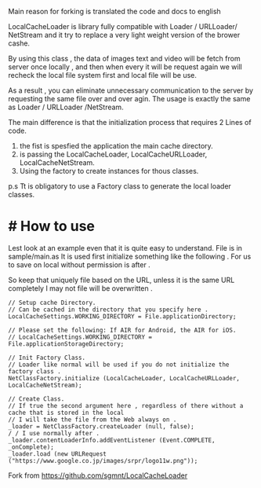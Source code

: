 
Main reason for forking is translated the code and docs to english 

LocalCacheLoader is library fully compatible with Loader / URLLoader/ NetStream and it try to replace a very light weight version of the brower cashe.


By using this class , the data of images text  and video will be fetch from server once
locally , and then when every it will be request again we will recheck the local file system first and local file will be use. 


As a result , you can eliminate unnecessary communication to the server by requesting the same file over and over agin.
The usage is exactly the same as Loader / URLLoader /NetStream.

The main difference is that the initialization process that requires 2 Lines of code.
1. the fist is spesfied the application the main cache directory.
2. is passing the  LocalCacheLoader, LocalCacheURLLoader, LocalCacheNetStream.
3. Using the factory to create instances for thous classes. 

p.s 
Tt is obligatory to use a Factory class to generate the local loader classes.

# # How to use

Lest look at an example even that it is quite easy to understand. File is in  sample/main.as
It is used first initialize something like the following .
For us to save on local without permission is after .

So keep that uniquely file based on the URL, unless it is the same URL completely
I may not file will be overwritten .

    // Setup cache Directory.
    // Can be cached in the directory that you specify here .
    LocalCacheSettings.WORKING_DIRECTORY = File.applicationDirectory;
    
    // Please set the following: If AIR for Android, the AIR for iOS.
    // LocalCacheSettings.WORKING_DIRECTORY = File.applicationStorageDirectory;

    // Init Factory Class.
    // Loader like normal will be used if you do not initialize the factory class .
    NetClassFactory.initialize (LocalCacheLoader, LocalCacheURLLoader, LocalCacheNetStream);

    // Create Class.
    // If true the second argument here , regardless of there without a cache that is stored in the local
    // I will take the file from the Web always on .
    _loader = NetClassFactory.createLoader (null, false);
    / / I use normally after .
    _loader.contentLoaderInfo.addEventListener (Event.COMPLETE, _onComplete);
    _loader.load (new URLRequest ("https://www.google.co.jp/images/srpr/logo11w.png"));


Fork from https://github.com/sgmnt/LocalCacheLoader
